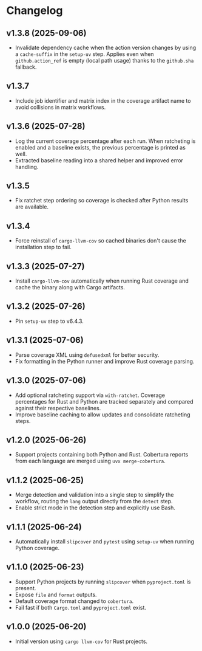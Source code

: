 # Changelog

## v1.3.8 (2025-09-06)

- Invalidate dependency cache when the action version changes by using
  a `cache-suffix` in the `setup-uv` step. Applies even when `github.action_ref`
  is empty (local path usage) thanks to the `github.sha` fallback.

## v1.3.7

- Include job identifier and matrix index in the coverage artifact name to
  avoid collisions in matrix workflows.

## v1.3.6 (2025-07-28)

- Log the current coverage percentage after each run. When ratcheting is enabled
  and a baseline exists, the previous percentage is printed as well.
- Extracted baseline reading into a shared helper and improved error handling.

## v1.3.5

- Fix ratchet step ordering so coverage is checked after Python results are available.

## v1.3.4

- Force reinstall of `cargo-llvm-cov` so cached binaries don't cause the
  installation step to fail.

## v1.3.3 (2025-07-27)

- Install `cargo-llvm-cov` automatically when running Rust coverage and cache the
  binary along with Cargo artifacts.

## v1.3.2 (2025-07-26)

- Pin `setup-uv` step to v6.4.3.

## v1.3.1 (2025-07-06)

- Parse coverage XML using `defusedxml` for better security.
- Fix formatting in the Python runner and improve Rust coverage parsing.

## v1.3.0 (2025-07-06)

- Add optional ratcheting support via `with-ratchet`. Coverage percentages for
  Rust and Python are tracked separately and compared against their respective
  baselines.
- Improve baseline caching to allow updates and consolidate ratcheting steps.

## v1.2.0 (2025-06-26)

- Support projects containing both Python and Rust. Cobertura reports from
  each language are merged using `uvx merge-cobertura`.

## v1.1.2 (2025-06-25)

- Merge detection and validation into a single step to simplify the workflow,
  routing the `lang` output directly from the `detect` step.
- Enable strict mode in the detection step and explicitly use Bash.

## v1.1.1 (2025-06-24)

- Automatically install `slipcover` and `pytest` using `setup-uv` when running
  Python coverage.

## v1.1.0 (2025-06-23)

- Support Python projects by running `slipcover` when `pyproject.toml` is present.
- Expose `file` and `format` outputs.
- Default coverage format changed to `cobertura`.
- Fail fast if both `Cargo.toml` and `pyproject.toml` exist.

## v1.0.0 (2025-06-20)

- Initial version using `cargo llvm-cov` for Rust projects.

